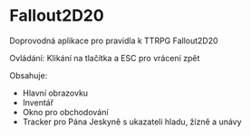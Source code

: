# Fallout2D20
Doprovodná aplikace pro pravidla k TTRPG Fallout2D20

Ovládání:
Klikání na tlačítka a ESC pro vrácení zpět

Obsahuje:
- Hlavní obrazovku
- Inventář
- Okno pro obchodování
- Tracker pro Pána Jeskyně s ukazateli hladu, žízně a unávy
